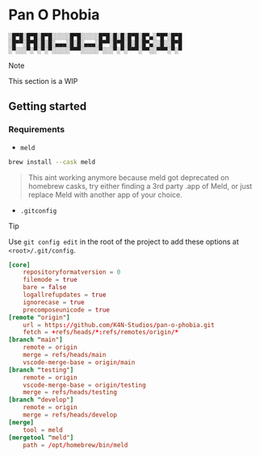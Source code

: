 # Pan O Phobia

```
░█▀█░█▀█░█▀█░░░░░█▀█░░░░░█▀█░█░█░█▀█░█▀▄░▀█▀░█▀█
░█▀▀░█▀█░█░█░▄▄▄░█░█░▄▄▄░█▀▀░█▀█░█░█░█▀▄░░█░░█▀█
░▀░░░▀░▀░▀░▀░░░░░▀▀▀░░░░░▀░░░▀░▀░▀▀▀░▀▀░░▀▀▀░▀░▀
```

> [!NOTE]
> This section is a WIP

## Getting started

### Requirements

- `meld`

```sh
brew install --cask meld
```

> This aint working anymore because meld got deprecated on homebrew casks, try either finding a 3rd party .app of Meld, or just replace Meld with another app of your choice.

- `.gitconfig`

> [!TIP]
> Use `git config edit` in the root of the project to add these options at `<root>/.git/config`.

```toml
[core]
	repositoryformatversion = 0
	filemode = true
	bare = false
	logallrefupdates = true
	ignorecase = true
	precomposeunicode = true
[remote "origin"]
	url = https://github.com/K4N-Studios/pan-o-phobia.git
	fetch = +refs/heads/*:refs/remotes/origin/*
[branch "main"]
	remote = origin
	merge = refs/heads/main
	vscode-merge-base = origin/main
[branch "testing"]
	remote = origin
	vscode-merge-base = origin/testing
	merge = refs/heads/testing
[branch "develop"]
	remote = origin
	merge = refs/heads/develop
[merge]
	tool = meld
[mergetool "meld"]
	path = /opt/homebrew/bin/meld
```
